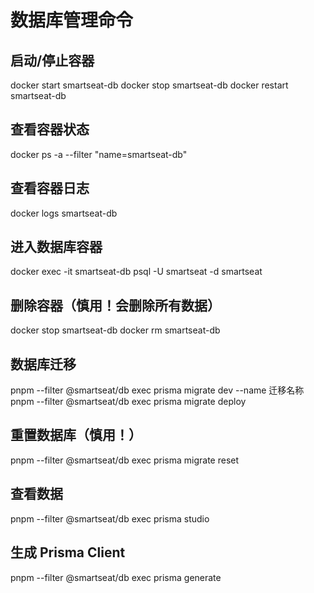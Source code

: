 # 数据库管理命令

## 启动/停止容器
docker start smartseat-db
docker stop smartseat-db
docker restart smartseat-db

## 查看容器状态
docker ps -a --filter "name=smartseat-db"

## 查看容器日志
docker logs smartseat-db

## 进入数据库容器
docker exec -it smartseat-db psql -U smartseat -d smartseat

## 删除容器（慎用！会删除所有数据）
docker stop smartseat-db
docker rm smartseat-db

## 数据库迁移
pnpm --filter @smartseat/db exec prisma migrate dev --name 迁移名称
pnpm --filter @smartseat/db exec prisma migrate deploy

## 重置数据库（慎用！）
pnpm --filter @smartseat/db exec prisma migrate reset

## 查看数据
pnpm --filter @smartseat/db exec prisma studio

## 生成 Prisma Client
pnpm --filter @smartseat/db exec prisma generate
